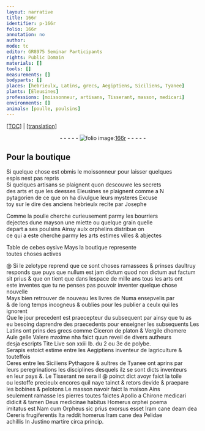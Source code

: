 ```yaml
---
layout: narrative
title: 166r
identifier: p-166r
folio: 166r
annotation: no
author:
mode: tc
editor: GR8975 Seminar Participants
rights: Public Domain
materials: []
tools: []
measurements: []
bodyparts: []
places: [hebrieulx, Latins, grecs, Aegiptiens, Siciliens, Tyanee]
plants: [Eleusines]
professions: [moissonneur, artisans, Tisserant, masson, medicari]
environments: []
animals: [poulle, poulsins]
---
```


 <p><a href="{{ site.baseurl }}/diplomatic/">[TOC]</a> | <a href="{{ site.baseurl }}/texts/p-166r_tl/" target="_blank">[translation]</a></p><div class="folio" align="center">- - - - - <a href="http://gallica.bnf.fr/ark:/12148/btv1b10500001g/f337.item.r=" target="_blank"><img src="https://cu-mkp.github.io/2017-workshop-edition/assets/photo-icon.png" alt="folio image: " style="display:inline-block; margin-bottom:-3px;"/>166r</a> - - - - - </div>  
  

## Pour la boutique

 
Si quelque chose est obmis le <span class="pro">moissonneur</span> pour laisser quelques<br/> espis nest pas repris<br/> Si quelques <span class="pro">artisans</span> se plaignent quon descouvre les secrets<br/> des arts et que les de<span class="x">e</span>sses <span class="pa">Eleusines</span> se plaignent co<span class="exp">mm</span>e a <span class="pn">N</span><br/> pytagorien de ce que on ha divulgue leurs mysteres Excuse<br/> toy sur le dire des anciens <span class="pl">hebrieulx</span> recite par <span class="pn">Josephe</span>
 
 Comme la <span class="al">poulle</span> cherche curieusement parmy les bourriers<br/> dejectes dune mayson une miette ou quelque grain quelle<br/> depart a ses <span class="al">poulsins</span> Ainsy aulx orphelins distribue on<br/> ce qui a este cherche parmy les arts estimes villes & abjectes
 
 Table de <span class="pn">cebes</span> oysive Mays la boutique represente<br/> toutes choses actives
 
@ Si le zelotype reprend que ce sont choses ramassees & prinses daultruy<br/> responds que puys que nullum est jam dictum quod non dictum aut factum<br/> sit prius & que on tient que dans lespace de mille ans tous les arts ont<br/> este inventes que tu ne penses pas pouvoir inventer quelque chose nouvelle<br/> Mays bien retrouver de nouveau les livres de <span class="pn">Numa</span> ensepvelis <span class="del">par</span><br/> & de long temps incogneus & oublies pour les publier a ceulx qui les ignorent<br/> Que le jour precedent est praecepteur du subsequent par ainsy que tu as<br/> eu besoing daprendre des praecedents pour enseigner les subsequents Les<br/> <span class="pl">Latins</span> ont prins des <span class="pl">grecs</span> co<span class="exp">mm</span>e <span class="pn">Ciceron</span> de <span class="pn">platon</span> & <span class="pn">Vergile</span> d<span class="pn">homere</span><br/> <span class="pn">Aule gelle</span> <span class="pn">Valere max<span class="exp">ime</span></span> nha faict quun reveil de divers autheurs<br/> desja escripts <span class="pn">Tite Live</span> son xxiii lb. du 2 ou 3e de <span class="pn">polybe</span>.<br/> <span class="pn">Serapis</span> estoict estime entre les <span class="pl">Aegiptiens</span> inventeur de lagriculture & touteffois<br/> <span class="pn">Ceres</span> entre les <span class="pl">Siciliens</span> <span class="pn">Pythagore</span> & aultres de <span class="pl">Tyanee</span> ont aprins par<br/> leurs peregrinations les disciplines desquels ilz se sont dicts inventeurs<br/> en leur pays &. Le <span class="pro">Tisserant</span> ne sera <span class="add">il</span> @ poinct dict avoyr faict la toile<br/> ou lestoffe precieulx encores quil naye tainct & retors devide & praepare<br/> les bobines & pelotons Le <span class="pro">masson</span> navoir faict la maison Ains<br/> seulem<span class="exp">ent</span> ramasse les pierres toutes faictes <span class="pn">Apollo</span> a <span class="pn">Chirone</span> <span class="pro">medicari</span><br/> didicit & tamen Deus medicinae habitus <span class="pn">Homerus</span> orphei poema<br/> imitatus est Nam cum <span class="pn">Orpheus</span> sic prius exorsus esset Iram cane <span class="del">deam</span> dea<br/> <span class="pn">Cereris</span> frugiferentis Ita reddit <span class="pn">homerus</span> Iram cane dea <span class="pn">Pelidae</span><br/> <span class="pn">achillis</span> In <span class="pn">Justino martire</span> circa princip.
 
 